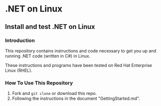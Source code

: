 # .NET on Linux

## Install and test .NET on Linux  
### Introduction
This repository contains instructions and code necessary to get you up and running .NET code (written in C#) in Linux.  

These instructions and programs have been tested on Red Hat Enterprise Linux (RHEL).

### How To Use This Repository
1.  Fork and `git clone` or download this repo.  
1.  Following the instructions in the document "GettingStarted.md".
